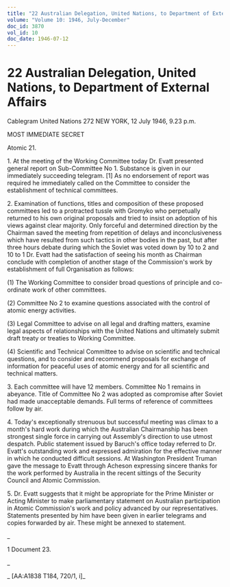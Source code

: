 ```yaml
---
title: "22 Australian Delegation, United Nations, to Department of External Affairs"
volume: "Volume 10: 1946, July-December"
doc_id: 3870
vol_id: 10
doc_date: 1946-07-12
---
```


# 22 Australian Delegation, United Nations, to Department of External Affairs

Cablegram United Nations 272 NEW YORK, 12 July 1946, 9.23 p.m.

MOST IMMEDIATE SECRET

Atomic 21.

1\. At the meeting of the Working Committee today Dr. Evatt presented general report on Sub-Committee No 1. Substance is given in our immediately succeeding telegram. [1] As no endorsement of report was required he immediately called on the Committee to consider the establishment of technical committees.

2\. Examination of functions, titles and composition of these proposed committees led to a protracted tussle with Gromyko who perpetually returned to his own original proposals and tried to insist on adoption of his views against clear majority. Only forceful and determined direction by the Chairman saved the meeting from repetition of delays and inconclusiveness which have resulted from such tactics in other bodies in the past, but after three hours debate during which the Soviet was voted down by 10 to 2 and 10 to 1 Dr. Evatt had the satisfaction of seeing his month as Chairman conclude with completion of another stage of the Commission's work by establishment of full Organisation as follows:

(1) The Working Committee to consider broad questions of principle and co-ordinate work of other committees.

(2) Committee No 2 to examine questions associated with the control of atomic energy activities.

(3) Legal Committee to advise on all legal and drafting matters, examine legal aspects of relationships with the United Nations and ultimately submit draft treaty or treaties to Working Committee.

(4) Scientific and Technical Committee to advise on scientific and technical questions, and to consider and recommend proposals for exchange of information for peaceful uses of atomic energy and for all scientific and technical matters.

3\. Each committee will have 12 members. Committee No 1 remains in abeyance. Title of Committee No 2 was adopted as compromise after Soviet had made unacceptable demands. Full terms of reference of committees follow by air.

4\. Today's exceptionally strenuous but successful meeting was climax to a month's hard work during which the Australian Chairmanship has been strongest single force in carrying out Assembly's direction to use utmost despatch. Public statement issued by Baruch's office today referred to Dr. Evatt's outstanding work and expressed admiration for the effective manner in which he conducted difficult sessions. At Washington President Truman gave the message to Evatt through Acheson expressing sincere thanks for the work performed by Australia in the recent sittings of the Security Council and Atomic Commission.

5\. Dr. Evatt suggests that it might be appropriate for the Prime Minister or Acting Minister to make parliamentary statement on Australian participation in Atomic Commission's work and policy advanced by our representatives. Statements presented by him have been given in earlier telegrams and copies forwarded by air. These might be annexed to statement.

_

1 Document 23.

_

_ [AA:A1838 T184, 720/1, i]_
